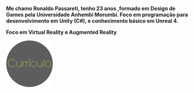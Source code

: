 **Me chamo Ronaldo Passareti, tenho 23 anos ,formado em Design de Games pela Universidade Anhembi Morumbi. Foco em programação para desenvolvimento em Unity (C#), e conhecimento básico em Unreal 4.**

**Foco em Virtual Reality e Augmented Reality**

[![](https://raw.githubusercontent.com/rpassareti/rpassareti.github.io/master/bts/bt_curriculo_128.png)](https://www.google.com)

